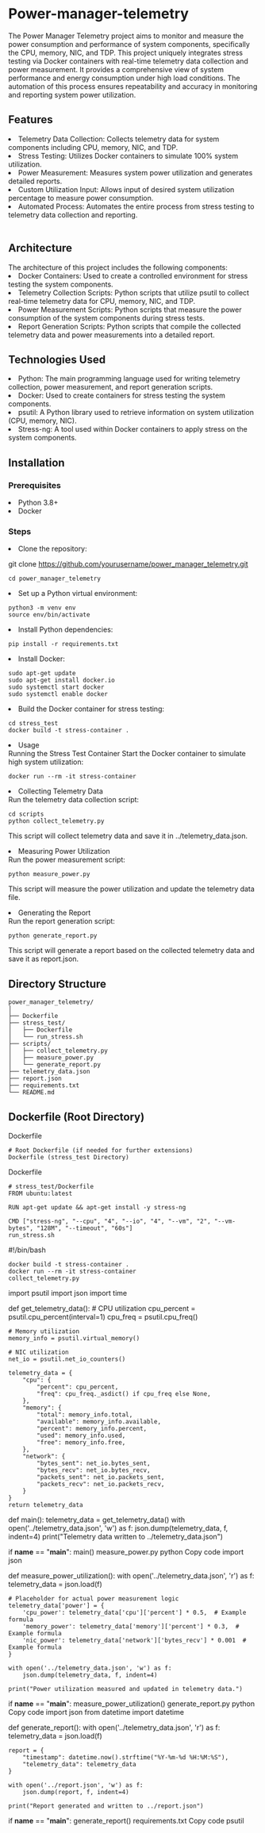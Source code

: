 # Power-manager-telemetry
The Power Manager Telemetry project aims to monitor and measure the power consumption and performance of system components, specifically the CPU, memory, NIC, and TDP. This project uniquely integrates stress testing via Docker containers with real-time telemetry data collection and power measurement. It provides a comprehensive view of system performance and energy consumption under high load conditions. The automation of this process ensures repeatability and accuracy in monitoring and reporting system power utilization.
<br>
<h2> Features </h2>
<li>Telemetry Data Collection: Collects telemetry data for system components including CPU, memory, NIC, and TDP.</li>
<li>Stress Testing: Utilizes Docker containers to simulate 100% system utilization.</li>
<li>Power Measurement: Measures system power utilization and generates detailed reports.</li>
<li>Custom Utilization Input: Allows input of desired system utilization percentage to measure power consumption.</li>
<li>Automated Process: Automates the entire process from stress testing to telemetry data collection and reporting.</li>
<br>
<h2>Architecture</h2>
The architecture of this project includes the following components:

<li>Docker Containers: Used to create a controlled environment for stress testing the system components.</li>
<li>Telemetry Collection Scripts: Python scripts that utilize psutil to collect real-time telemetry data for CPU, memory, NIC, and TDP.</li>
<li>Power Measurement Scripts: Python scripts that measure the power consumption of the system components during stress tests.</li>
<li>Report Generation Scripts: Python scripts that compile the collected telemetry data and power measurements into a detailed report.</li>
<h2>Technologies Used</h2>
<li>Python: The main programming language used for writing telemetry collection, power measurement, and report generation scripts.</li>
<li>Docker: Used to create containers for stress testing the system components.</li>
<li>psutil: A Python library used to retrieve information on system utilization (CPU, memory, NIC).</li>
<li>Stress-ng: A tool used within Docker containers to apply stress on the system components.</li>
<h2> Installation </h2>
<h3> Prerequisites </h3>
<li>Python 3.8+</li>
<li>Docker</li>
<h3> Steps </h3>
<li>Clone the repository:</li>

  git clone https://github.com/yourusername/power_manager_telemetry.git

    cd power_manager_telemetry

<li>Set up a Python virtual environment:</li>

    python3 -m venv env
    source env/bin/activate
<li>Install Python dependencies:</li>

    pip install -r requirements.txt

<li>Install Docker:</li>

    sudo apt-get update
    sudo apt-get install docker.io
    sudo systemctl start docker
    sudo systemctl enable docker

<li>Build the Docker container for stress testing:</li>

    cd stress_test
    docker build -t stress-container .

<li>Usage</li>
    Running the Stress Test Container
    Start the Docker container to simulate high system utilization:

    docker run --rm -it stress-container

<li>Collecting Telemetry Data</li>
    Run the telemetry data collection script:


    cd scripts
    python collect_telemetry.py
  
   This script will collect telemetry data and save it in ../telemetry_data.json.

<li>Measuring Power Utilization</li>
    Run the power measurement script:

    python measure_power.py

  This script will measure the power utilization and update the telemetry data file.

<li>Generating the Report</li>
    Run the report generation script:

    python generate_report.py

  This script will generate a report based on the collected telemetry data and save it as report.json.

<h2>Directory Structure</h2>

    power_manager_telemetry/
    │
    ├── Dockerfile
    ├── stress_test/
    │   ├── Dockerfile
    │   └── run_stress.sh
    ├── scripts/
    │   ├── collect_telemetry.py
    │   ├── measure_power.py
    │   └── generate_report.py
    ├── telemetry_data.json
    ├── report.json
    ├── requirements.txt
    └── README.md
<h2>Dockerfile (Root Directory)</h2>
    Dockerfile

    # Root Dockerfile (if needed for further extensions)
    Dockerfile (stress_test Directory)
  Dockerfile

    # stress_test/Dockerfile
    FROM ubuntu:latest

    RUN apt-get update && apt-get install -y stress-ng

    CMD ["stress-ng", "--cpu", "4", "--io", "4", "--vm", "2", "--vm-bytes", "128M", "--timeout", "60s"]
    run_stress.sh

#!/bin/bash
    
    docker build -t stress-container .
    docker run --rm -it stress-container
    collect_telemetry.py

import psutil
import json
import time

def get_telemetry_data():
    # CPU utilization
    cpu_percent = psutil.cpu_percent(interval=1)
    cpu_freq = psutil.cpu_freq()

    # Memory utilization
    memory_info = psutil.virtual_memory()

    # NIC utilization
    net_io = psutil.net_io_counters()

    telemetry_data = {
        "cpu": {
            "percent": cpu_percent,
            "freq": cpu_freq._asdict() if cpu_freq else None,
        },
        "memory": {
            "total": memory_info.total,
            "available": memory_info.available,
            "percent": memory_info.percent,
            "used": memory_info.used,
            "free": memory_info.free,
        },
        "network": {
            "bytes_sent": net_io.bytes_sent,
            "bytes_recv": net_io.bytes_recv,
            "packets_sent": net_io.packets_sent,
            "packets_recv": net_io.packets_recv,
        }
    }
    return telemetry_data

def main():
    telemetry_data = get_telemetry_data()
    with open('../telemetry_data.json', 'w') as f:
        json.dump(telemetry_data, f, indent=4)
    print("Telemetry data written to ../telemetry_data.json")

if __name__ == "__main__":
    main()
measure_power.py
python
Copy code
import json

def measure_power_utilization():
    with open('../telemetry_data.json', 'r') as f:
        telemetry_data = json.load(f)

    # Placeholder for actual power measurement logic
    telemetry_data['power'] = {
        'cpu_power': telemetry_data['cpu']['percent'] * 0.5,  # Example formula
        'memory_power': telemetry_data['memory']['percent'] * 0.3,  # Example formula
        'nic_power': telemetry_data['network']['bytes_recv'] * 0.001  # Example formula
    }

    with open('../telemetry_data.json', 'w') as f:
        json.dump(telemetry_data, f, indent=4)

    print("Power utilization measured and updated in telemetry data.")

if __name__ == "__main__":
    measure_power_utilization()
generate_report.py
python
Copy code
import json
from datetime import datetime

def generate_report():
    with open('../telemetry_data.json', 'r') as f:
        telemetry_data = json.load(f)

    report = {
        "timestamp": datetime.now().strftime("%Y-%m-%d %H:%M:%S"),
        "telemetry_data": telemetry_data
    }

    with open('../report.json', 'w') as f:
        json.dump(report, f, indent=4)

    print("Report generated and written to ../report.json")

if __name__ == "__main__":
    generate_report()
requirements.txt
Copy code
psutil
